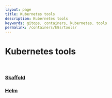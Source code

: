 ```yaml
---
layout: page
title: Kubernetes tools
description: Kubernetes tools
keywords: gitops, containers, kubernetes, tools
permalink: /containers/k8s/tools/
---
```


# Kubernetes tools

<br/>

### [Skaffold](/containers/k8s/tools/skaffold/)

### [Helm](/containers/k8s/tools/helm/)
